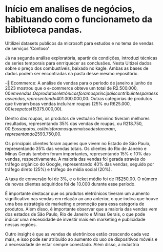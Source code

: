 # Início em analises de negócios, habituando com o funcionameto da biblioteca pandas.
Ultilizei datasets publicos da microsoft para estudos e no tema de vendas de serviços 'Contoso'

Já na segunda análise exploratória, apartir de condições, introduzi técnicas de series temporais para enrriquecer as conclusões.
Nesta Ultizei dados sobre o preço dos combustíveis, baixado no kagle.
Ambas as bases de dados podem ser encontradas na pasta desse mesmo repositório.

-🔭 Ecommerce:
A análise de vendas para o período de janeiro a junho de 2023 mostrou que o e-commerce obteve um total de R$2.500.000,00 em vendas. 
Os produtos eletrônicos foram os principais contribuintes para essas vendas, representando 40% do total, ou R$1.000.000,00. 
Outras categorias de produtos que tiveram boas vendas incluíram roupas (25% ou R$625.000,00) e sapatos (15% ou R$375.000,00).

Dentro das roupas, os produtos de vestuário feminino tiveram melhores resultados, representando 35% das vendas de roupas, ou R$218.750,00. E os sapatos, os tênis foram os que mais se destacaram, representando 25% das vendas, ou R$93.750,00.

Os principais clientes foram aqueles que vivem no Estado de São Paulo, representando 35% das vendas totais. Os clientes do Rio de Janeiro e Minas Gerais também foram importantes, representando 15% e 10% das vendas, respectivamente. A maioria das vendas foi gerada através do tráfego orgânico do Google, representando 40% das vendas, seguido por tráfego direto (25%) e tráfego de mídia social (20%).

A taxa de conversão foi de 3%, e o ticket médio foi de R$250,00. O número de novos clientes adquiridos foi de 10.000 durante esse período.

É importante destacar que os produtos eletrônicos tiveram um aumento significativo nas vendas em relação ao ano anterior, o que indica que houve uma boa estratégia de marketing e promoção para essa categoria de produtos. Além disso, é importante observar que a maioria das vendas vem dos estados de São Paulo, Rio de Janeiro e Minas Gerais, o que pode indicar uma necessidade de investir mais em marketing e publicidade nessas regiões.

Outro insight é que as vendas de eletrônicos estão crescendo cada vez mais, e isso pode ser atribuído ao aumento do uso de dispositivos móveis e à necessidade de estar sempre conectado. Além disso, a indústria
